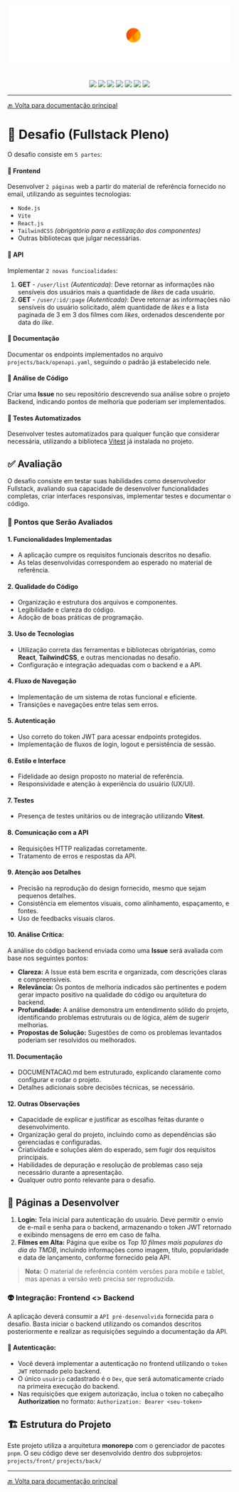 <p align="center">
  <img src="./docs/img/SunCine.png" width="500" alt="SunCine Logo" />
</p>
</br>

<div align="center">
  <img src="https://img.shields.io/badge/Node.js-%23339933?style=for-the-badge&logo=nodedotjs&logoColor=white&labelColor=black" />
  <img src="https://img.shields.io/badge/React-61DAFB?style=for-the-badge&logo=react&logoColor=white&labelColor=black" />
  <img src="https://img.shields.io/badge/Vite-%23646CFF?style=for-the-badge&logo=vite&logoColor=white&labelColor=black" />
  <img src="https://img.shields.io/badge/Vitest-%236E9F18?style=for-the-badge&logo=vitest&logoColor=white&labelColor=black" />
  <img src="https://img.shields.io/badge/Fastify-%23FFFFFF?style=for-the-badge&logo=fastify&logoColor=white&labelColor=black" />
  <img src="https://img.shields.io/badge/TMDB-%23006DBF?style=for-the-badge&logo=themoviedatabase&logoColor=white&labelColor=black" />
  <img src="https://img.shields.io/badge/Docker-%232496ED?style=for-the-badge&logo=docker&logoColor=white&labelColor=black" />
</div>

---

[🔙 Volta para documentação principal](./README.md)

# 🎯 Desafio (Fullstack Pleno)
O desafio consiste em `5 partes`:

#### 💅 Frontend
Desenvolver `2 páginas` web a partir do material de referência fornecido no email, utilizando as seguintes tecnologias:
- `Node.js`
- `Vite`
- `React.js`
- `TailwindCSS` *(obrigatório para a estilização dos componentes)*
- Outras bibliotecas que julgar necessárias.

#### 👾 API 
Implementar `2 novas funcioalidades`:
1. **GET** - `/user/list` *(Autenticada)*: Deve retornar as informações não sensíveis dos usuários mais a quantidade de *likes* de cada usuário. 
1. **GET** - `/user/:id/:page` *(Autenticada)*: Deve retornar as informações não sensíveis do usuário solicitado, além quantidade de *likes* e a lista paginada de 3 em 3 dos filmes com *likes*, ordenados descendente por data do *like*.

#### 📝 Documentação
Documentar os endpoints implementados no arquivo `projects/back/openapi.yaml`, seguindo o padrão já estabelecido nele.

#### 🧐 Análise de Código
Criar uma **Issue** no seu repositório descrevendo sua análise sobre o projeto Backend, indicando pontos de melhoria que poderiam ser implementados.

#### 🧪 Testes Automatizados
Desenvolver testes automatizados para qualquer função que considerar necessária, utilizando a biblioteca [Vitest](https://vitest.dev/) já instalada no projeto.

## ✅ Avaliação 
O desafio consiste em testar suas habilidades como desenvolvedor Fullstack, avaliando sua capacidade de desenvolver funcionalidades completas, criar interfaces responsivas, implementar testes e documentar o código.

### 👀 Pontos que Serão Avaliados

#### **1. Funcionalidades Implementadas**
- A aplicação cumpre os requisitos funcionais descritos no desafio.
- As telas desenvolvidas correspondem ao esperado no material de referência.

#### **2. Qualidade do Código**
- Organização e estrutura dos arquivos e componentes.
- Legibilidade e clareza do código.
- Adoção de boas práticas de programação.

#### **3. Uso de Tecnologias**
- Utilização correta das ferramentas e bibliotecas obrigatórias, como **React**, **TailwindCSS**, e outras mencionadas no desafio.
- Configuração e integração adequadas com o backend e a API.

#### **4. Fluxo de Navegação**
- Implementação de um sistema de rotas funcional e eficiente.
- Transições e navegações entre telas sem erros.

#### **5. Autenticação**
- Uso correto do token JWT para acessar endpoints protegidos.
- Implementação de fluxos de login, logout e persistência de sessão.

#### **6. Estilo e Interface**
- Fidelidade ao design proposto no material de referência.
- Responsividade e atenção à experiência do usuário (UX/UI).

#### **7. Testes**
- Presença de testes unitários ou de integração utilizando **Vitest**.

#### **8. Comunicação com a API**
- Requisições HTTP realizadas corretamente.
- Tratamento de erros e respostas da API.

#### **9. Atenção aos Detalhes**
- Precisão na reprodução do design fornecido, mesmo que sejam pequenos detalhes.
- Consistência em elementos visuais, como alinhamento, espaçamento, e fontes.
- Uso de feedbacks visuais claros.

#### **10. Análise Crítica:**  
  A análise do código backend enviada como uma **Issue** será avaliada com base nos seguintes pontos:  
  - **Clareza:** A Issue está bem escrita e organizada, com descrições claras e compreensíveis.  
  - **Relevância:** Os pontos de melhoria indicados são pertinentes e podem gerar impacto positivo na qualidade do código ou arquitetura do backend.  
  - **Profundidade:** A análise demonstra um entendimento sólido do projeto, identificando problemas estruturais ou de lógica, além de sugerir melhorias.  
  - **Propostas de Solução:** Sugestões de como os problemas levantados poderiam ser resolvidos ou melhorados.

#### **11. Documentação**
- DOCUMENTACAO.md bem estruturado, explicando claramente como configurar e rodar o projeto.
- Detalhes adicionais sobre decisões técnicas, se necessário.

#### **12. Outras Observações**
- Capacidade de explicar e justificar as escolhas feitas durante o desenvolvimento.
- Organização geral do projeto, incluindo como as dependências são gerenciadas e configuradas.
- Criatividade e soluções além do esperado, sem fugir dos requisitos principais.
- Habilidades de depuração e resolução de problemas caso seja necessário durante a apresentação.
- Qualquer outro ponto relevante para o desafio.

## 📝 Páginas a Desenvolver
1. **Login:** Tela inicial para autenticação do usuário. Deve permitir o envio de e-mail e senha para o backend, armazenando o token JWT retornado e exibindo mensagens de erro em caso de falha.
2. **Filmes em Alta:** Página que exibe os _Top 10 filmes mais populares do dia do TMDB_, incluindo informações como imagem, título, popularidade e data de lançamento, conforme fornecido pela API.

> **Nota:** O material de referência contém versões para mobile e tablet, mas apenas a versão web precisa ser reproduzida.

### 👽️ Integração: Frontend <> Backend

A aplicação deverá consumir a `API pré-desenvolvida` fornecida para o desafio. Basta iniciar o backend utilizando os comandos descritos posteriormente e realizar as requisições seguindo a documentação da API.

#### 🔐 Autenticação:
- Você deverá implementar a autenticação no frontend utilizando o `token JWT` retornado pelo backend.
- O único `usuário` cadastrado é o `Dev`, que será automaticamente criado na primeira execução do backend.
- Nas requisições que exigem autorização, inclua o token no cabeçalho **Authorization** no formato: `Authorization: Bearer <seu-token>`

## 🏗️ Estrutura do Projeto
Este projeto utiliza a arquitetura **monorepo** com o gerenciador de pacotes `pnpm`. O seu código deve ser desenvolvido dentro dos subprojetos: `projects/front/` `projects/back/`

---

[🔙 Volta para documentação principal](./README.md)
